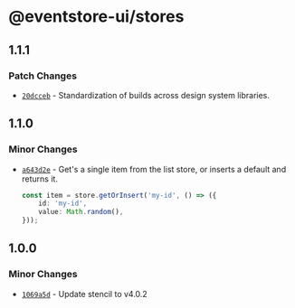 # @eventstore-ui/stores

## 1.1.1

### Patch Changes

-   [`20dcceb`](https://github.com/EventStore/Design-System/commit/20dccebe11067986fd5eb31aa7f9e5bf03063017) - Standardization of builds across design system libraries.

## 1.1.0

### Minor Changes

-   [`a643d2e`](https://github.com/EventStore/Design-System/commit/a643d2e58260d4cfac589deae5faafb60cd11f14) - Get's a single item from the list store, or inserts a default and returns it.

    ```ts
    const item = store.getOrInsert('my-id', () => ({
        id: 'my-id',
        value: Math.random(),
    }));
    ```

## 1.0.0

### Minor Changes

-   [`1069a5d`](https://github.com/EventStore/Design-System/commit/1069a5d3af7986c56fd616049402315a59bc438c) - Update stencil to v4.0.2

